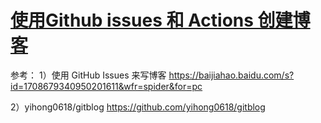 # [使用Github issues 和 Actions 创建博客](https://github.com/zkliuym/log/issues/1)

参考：
1）使用 GitHub Issues 来写博客
https://baijiahao.baidu.com/s?id=1708679340950201611&wfr=spider&for=pc

2）yihong0618/gitblog
https://github.com/yihong0618/gitblog